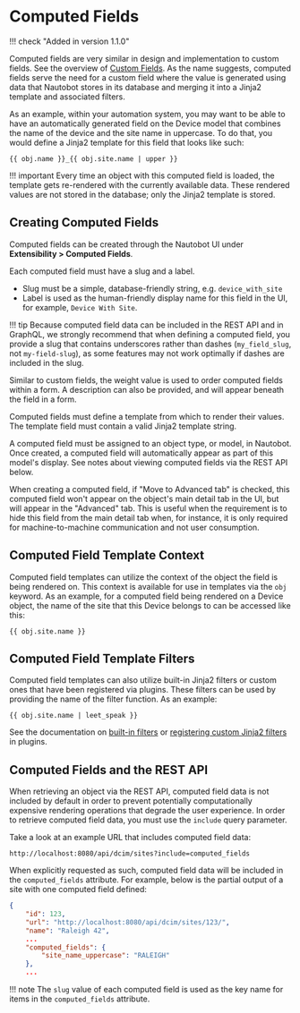 # Computed Fields

!!! check "Added in version 1.1.0"

Computed fields are very similar in design and implementation to custom fields. See the overview of [Custom Fields](./customfield.md). As the name suggests, computed fields serve the need for a custom field where the value is generated using data that Nautobot stores in its database and merging it into a Jinja2 template and associated filters.

As an example, within your automation system, you may want to be able to have an automatically generated field on the Device model that combines the name of the device and the site name in uppercase. To do that, you would define a Jinja2 template for this field that looks like such:

```jinja2
{{ obj.name }}_{{ obj.site.name | upper }}
```

!!! important
    Every time an object with this computed field is loaded, the template gets re-rendered with the currently available data. These rendered values are not stored in the database; only the Jinja2 template is stored.

## Creating Computed Fields

Computed fields can be created through the Nautobot UI under **Extensibility > Computed Fields**.

Each computed field must have a slug and a label.

- Slug must be a simple, database-friendly string, e.g. `device_with_site`
- Label is used as the human-friendly display name for this field in the UI, for example, `Device With Site`.

!!! tip
    Because computed field data can be included in the REST API and in GraphQL, we strongly recommend that when defining a computed field, you provide a slug that contains underscores rather than dashes (`my_field_slug`, not `my-field-slug`), as some features may not work optimally if dashes are included in the slug.

Similar to custom fields, the weight value is used to order computed fields within a form. A description can also be provided, and will appear beneath the field in a form.

Computed fields must define a template from which to render their values. The template field must contain a valid Jinja2 template string.

A computed field must be assigned to an object type, or model, in Nautobot. Once created, a computed field will automatically appear as part of this model's display. See notes about viewing computed fields via the REST API below.

When creating a computed field, if "Move to Advanced tab" is checked, this computed field won't appear on the object's main detail tab in the UI, but will appear in the "Advanced" tab. This is useful when the requirement is to hide this field from the main detail tab when, for instance, it is only required for machine-to-machine communication and not user consumption.

## Computed Field Template Context

Computed field templates can utilize the context of the object the field is being rendered on. This context is available for use in templates via the `obj` keyword. As an example, for a computed field being rendered on a Device object, the name of the site that this Device belongs to can be accessed like this:

```jinja2
{{ obj.site.name }}
```

## Computed Field Template Filters

Computed field templates can also utilize built-in Jinja2 filters or custom ones that have been registered via plugins. These filters can be used by providing the name of the filter function. As an example:

```jinja2
{{ obj.site.name | leet_speak }}
```

See the documentation on [built-in filters](../../additional-features/template-filters.md) or [registering custom Jinja2 filters](../../plugins/development.md#including-jinja2-filters) in plugins.

## Computed Fields and the REST API

When retrieving an object via the REST API, computed field data is not included by default in order to prevent potentially computationally expensive rendering operations that degrade the user experience. In order to retrieve computed field data, you must use the `include` query parameter.

Take a look at an example URL that includes computed field data:

```no-highlight
http://localhost:8080/api/dcim/sites?include=computed_fields
```

When explicitly requested as such, computed field data will be included in the `computed_fields` attribute. For example, below is the partial output of a site with one computed field defined:

```json
{
    "id": 123,
    "url": "http://localhost:8080/api/dcim/sites/123/",
    "name": "Raleigh 42",
    ...
    "computed_fields": {
        "site_name_uppercase": "RALEIGH"
    },
    ...
```

!!! note
    The `slug` value of each computed field is used as the key name for items in the `computed_fields` attribute.
